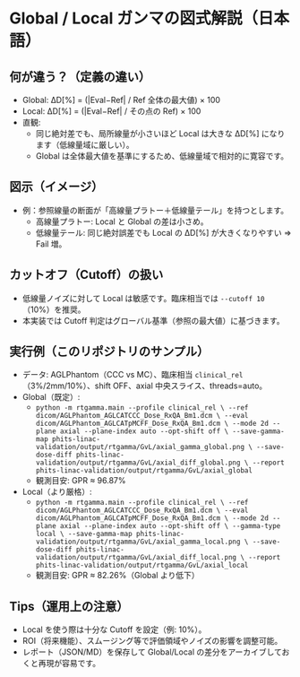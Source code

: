 # Global / Local ガンマの図式解説（日本語）

## 何が違う？（定義の違い）
- Global: ΔD[%] = (|Eval−Ref| / Ref 全体の最大値) × 100
- Local:  ΔD[%] = (|Eval−Ref| / その点の Ref) × 100
- 直観:
  - 同じ絶対差でも、局所線量が小さいほど Local は大きな ΔD[%] になります（低線量域に厳しい）。
  - Global は全体最大値を基準にするため、低線量域で相対的に寛容です。

## 図示（イメージ）
- 例：参照線量の断面が「高線量プラトー＋低線量テール」を持つとします。
  - 高線量プラトー: Local と Global の差は小さめ。
  - 低線量テール: 同じ絶対誤差でも Local の ΔD[%] が大きくなりやすい ⇒ Fail 増。

## カットオフ（Cutoff）の扱い
- 低線量ノイズに対して Local は敏感です。臨床相当では `--cutoff 10`（10%）を推奨。
- 本実装では Cutoff 判定はグローバル基準（参照の最大値）に基づきます。

## 実行例（このリポジトリのサンプル）
- データ: AGLPhantom（CCC vs MC）、臨床相当 `clinical_rel`（3%/2mm/10%）、shift OFF、axial 中央スライス、threads=auto。
- Global（既定）:
  - `python -m rtgamma.main --profile clinical_rel \
    --ref dicom/AGLPhantom_AGLCATCCC_Dose_RxQA_Bm1.dcm \
    --eval dicom/AGLPhantom_AGLCATpMCFF_Dose_RxQA_Bm1.dcm \
    --mode 2d --plane axial --plane-index auto --opt-shift off \
    --save-gamma-map phits-linac-validation/output/rtgamma/GvL/axial_gamma_global.png \
    --save-dose-diff phits-linac-validation/output/rtgamma/GvL/axial_diff_global.png \
    --report phits-linac-validation/output/rtgamma/GvL/axial_global`
  - 観測目安: GPR ≈ 96.87%
- Local（より厳格）:
  - `python -m rtgamma.main --profile clinical_rel \
    --ref dicom/AGLPhantom_AGLCATCCC_Dose_RxQA_Bm1.dcm \
    --eval dicom/AGLPhantom_AGLCATpMCFF_Dose_RxQA_Bm1.dcm \
    --mode 2d --plane axial --plane-index auto --opt-shift off \
    --gamma-type local \
    --save-gamma-map phits-linac-validation/output/rtgamma/GvL/axial_gamma_local.png \
    --save-dose-diff phits-linac-validation/output/rtgamma/GvL/axial_diff_local.png \
    --report phits-linac-validation/output/rtgamma/GvL/axial_local`
  - 観測目安: GPR ≈ 82.26%（Global より低下）

## Tips（運用上の注意）
- Local を使う際は十分な Cutoff を設定（例: 10%）。
- ROI（将来機能）、スムージング等で評価領域やノイズの影響を調整可能。
- レポート（JSON/MD）を保存して Global/Local の差分をアーカイブしておくと再現が容易です。

